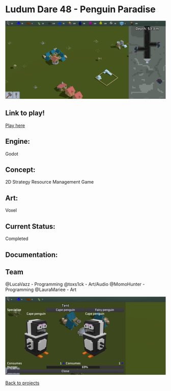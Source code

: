 # Ludum Dare 48 - Penguin Paradise

![PenguinParadiseBanner](penguinBanner.png)

## Link to play!
[Play here](https://green-game-17.gitlab.io/penguin-paradise-ld48-freeze)

## Engine:
Godot

## Concept:
2D Strategy Resource Management Game
## Art: 
Voxel 

## Current Status:
Completed 

## Documentation:

## Team
@LucaVazz - Programming
@toxs1ck - Art/Audio
@MomoHunter - Programming
@LauraMariee - Art

![WhileSushiGameplay](penguinBanner2.png)

[Back to projects](projects.md)
